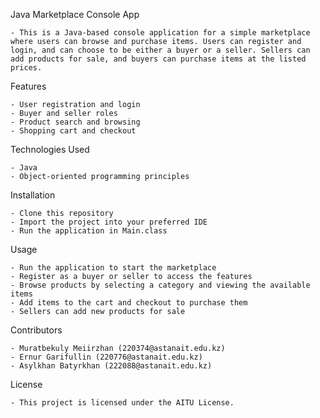 Java Marketplace Console App

    - This is a Java-based console application for a simple marketplace where users can browse and purchase items. Users can register and login, and can choose to be either a buyer or a seller. Sellers can add products for sale, and buyers can purchase items at the listed prices.

Features

    - User registration and login
    - Buyer and seller roles
    - Product search and browsing
    - Shopping cart and checkout

Technologies Used

    - Java
    - Object-oriented programming principles

Installation

    - Clone this repository
    - Import the project into your preferred IDE
    - Run the application in Main.class

Usage

    - Run the application to start the marketplace
    - Register as a buyer or seller to access the features
    - Browse products by selecting a category and viewing the available items
    - Add items to the cart and checkout to purchase them
    - Sellers can add new products for sale

Contributors

    - Muratbekuly Meiirzhan (220374@astanait.edu.kz)
    - Ernur Garifullin (220776@astanait.edu.kz)
    - Asylkhan Batyrkhan (222088@astanait.edu.kz)

License

    - This project is licensed under the AITU License.